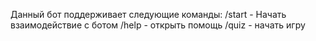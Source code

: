 Данный бот поддерживает следующие команды:
/start - Начать взаимодействие с ботом
/help - открыть помощь
/quiz - начать игру
